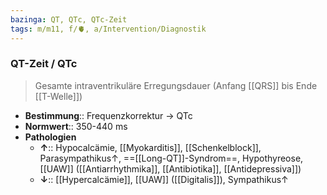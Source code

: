 ```yaml
---
bazinga: QT, QTc, QTc-Zeit
tags: m/m11, f/🫀, a/Intervention/Diagnostik
---
```

### QT-Zeit / QTc
> Gesamte intraventrikuläre Erregungsdauer (Anfang [[QRS]] bis Ende [[T-Welle]])
- **Bestimmung**:: Frequenzkorrektur → QTc
- **Normwert**:: 350-440 ms
- **Pathologien**
	- **↑**:: Hypocalcämie, [[Myokarditis]], [[Schenkelblock]], Parasympathikus↑, ==[[Long-QT]]-Syndrom==, Hypothyreose, [[UAW]] ([[Antiarrhythmika]], [[Antibiotika]], [[Antidepressiva]])
	- **↓**:: [[Hypercalcämie]], [[UAW]] ([[Digitalis]]), Sympathikus↑